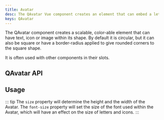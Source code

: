 ```yaml
---
title: Avatar
desc: The QAvatar Vue component creates an element that can embed a letter, an icon or an image within its shape.
keys: QAvatar
---
```

The QAvatar component creates a scalable, color-able element that can have text, icon or image within its shape. By default it is circular, but it can also be square or have a border-radius applied to give rounded corners to the square shape.

It is often used with other components in their slots.

## QAvatar API

<doc-api file="QAvatar" />

## Usage

::: tip
The `size` property will determine the height and the width of the Avatar. The `font-size` property will set the size of the font used within the Avatar, which will have an effect on the size of letters and icons.
:::

<doc-example title="Basic" file="QAvatar/Basic" />

<doc-example title="Standard sizes" file="QAvatar/StandardSizes" />

<doc-example title="Square" file="QAvatar/Square" />

<doc-example title="Rounded" file="QAvatar/Rounded" />

<doc-example title="With other components" file="QAvatar/Integrated" />

<doc-example title="Overlapping avatars" file="QAvatar/Overlapping" />